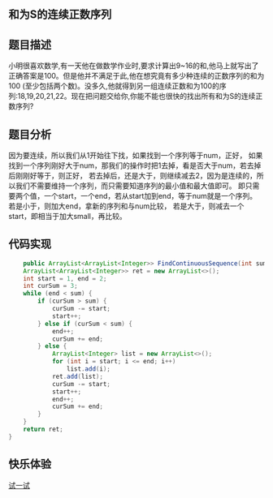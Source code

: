 ## 和为S的连续正数序列  
## 题目描述  
小明很喜欢数学,有一天他在做数学作业时,要求计算出9~16的和,他马上就写出了正确答案是100。但是他并不满足于此,他在想究竟有多少种连续的正数序列的和为100
(至少包括两个数)。没多久,他就得到另一组连续正数和为100的序列:18,19,20,21,22。现在把问题交给你,你能不能也很快的找出所有和为S的连续正数序列?   
## 题目分析  
因为要连续，所以我们从1开始往下找，如果找到一个序列等于num，正好，
如果找到一个序列刚好大于num，那我们的操作时把1去掉，看是否大于num，若去掉后刚刚好等于，则正好，
若去掉后，还是大于，则继续减去2，因为是连续的，所以我们不需要维持一个序列，而只需要知道序列的最小值和最大值即可。
即只需要两个值，一个start，一个end，若从start加到end，等于num就是一个序列。
若是小于，则加大end，拿新的序列和与num比较，
若是大于，则减去一个start，即相当于加大small，再比较。  
## 代码实现  
```Java  
    public ArrayList<ArrayList<Integer>> FindContinuousSequence(int sum) {
    ArrayList<ArrayList<Integer>> ret = new ArrayList<>();
    int start = 1, end = 2;
    int curSum = 3;
    while (end < sum) {
        if (curSum > sum) {
            curSum -= start;
            start++;
        } else if (curSum < sum) {
            end++;
            curSum += end;
        } else {
            ArrayList<Integer> list = new ArrayList<>();
            for (int i = start; i <= end; i++)
                list.add(i);
            ret.add(list);
            curSum -= start;
            start++;
            end++;
            curSum += end;
        }
    }
    return ret;
}
```
## 快乐体验   
[试一试](https://www.nowcoder.com/practice/c451a3fd84b64cb19485dad758a55ebe?tpId=13&tqId=11194&tPage=3&rp=2&ru=%2Fta%2Fcoding-interviews&qru=%2Fta%2Fcoding-interviews%2Fquestion-ranking)
